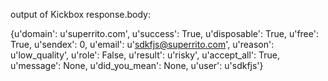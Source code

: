 output of Kickbox response.body:

{u'domain': u'superrito.com', u'success': True, u'disposable': True, u'free': True, u'sendex': 0, u'email': u'sdkfjs@superrito.com', u'reason': u'low_quality', u'role': False, u'result': u'risky', u'accept_all': True, u'message': None, u'did_you_mean': None, u'user': u'sdkfjs'}
